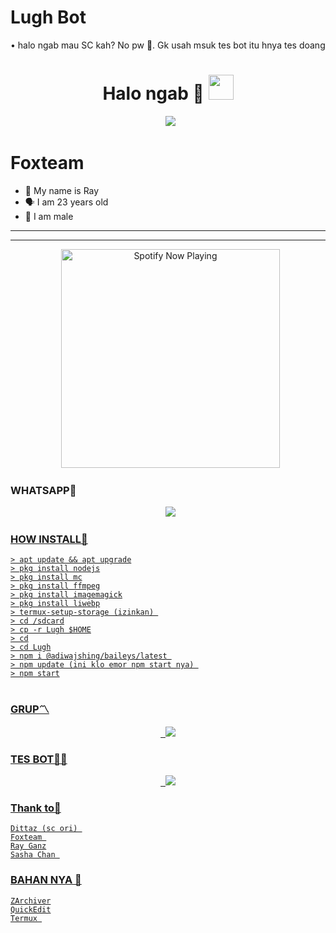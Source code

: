 # Lugh Bot
• halo ngab mau SC kah? No pw 🗿. Gk usah msuk tes bot itu hnya tes doang

<h1 align="center">Halo ngab 🗿 <img src="https://user-images.githubusercontent.com/1303154/88677602-1635ba80-d120-11ea-84d8-d263ba5fc3c0.gif" width="40px" alt=""><br></h1>
<p align="center">
  <img src="https://user-images.githubusercontent.com/95025437/145654809-c0a7608d-2acb-4fb5-b0e3-4e91d2b34757.jpg" />
</p> 


# Foxteam 

<p align="center"> 

- 👼 My name is Ray
- 🗣️ I am 23 years old 
- 🔭 I am male 

</p> 

------




------ 

<p align="center">
  <a href="https://open.spotify.com/track/2ATxQ2yeUw3CAGjjPTundt?si=vLedryLxSWqWkn179NOcSg&utm="_blank"><img src="https://now-playing-on-spotify.vercel.app/api/spotify" alt="Spotify Now Playing" width="350"/></a>
</p> 

### WHATSAPP👑
<p align="center">
  <a href="https://wa.me/6288289252040?text=Halo"><img src="https://img.shields.io/badge/WhatsApp-25D366?style=for-the-badge&logo=whatsapp&logoColor=white" /><br>


### HOW INSTALL🗿 

```
> apt update && apt upgrade
> pkg install nodejs
> pkg install mc
> pkg install ffmpeg
> pkg install imagemagick
> pkg install liwebp
> termux-setup-storage (izinkan) 
> cd /sdcard
> cp -r Lugh $HOME
> cd
> cd Lugh
> npm i @adiwajshing/baileys/latest 
> npm update (ini klo emor npm start nya) 
> npm start


```
### GRUP〽️
<p align="center">
  <a href="https://chat.whatsapp.com/FU9uGSY7ODW9spPWCJFmEP"><img src="https://img.shields.io/badge/WhatsApp-25D366?style=for-the-badge&logo=whatsapp&logoColor=white" /><br>

### TES BOT👩‍💻
<p align="center">
  <a href="https://chat.whatsapp.com/FkjGJPHtDtFKhKXyyaeyYE"><img src="https://img.shields.io/badge/WhatsApp-25D366?style=for-the-badge&logo=whatsapp&logoColor=white" /><br>


### Thank to🌹 

```
Dittaz (sc ori) 
Foxteam 
Ray Ganz
Sasha Chan 

```
### BAHAN NYA 🗿 

```
ZArchiver
QuickEdit
Termux 

```
